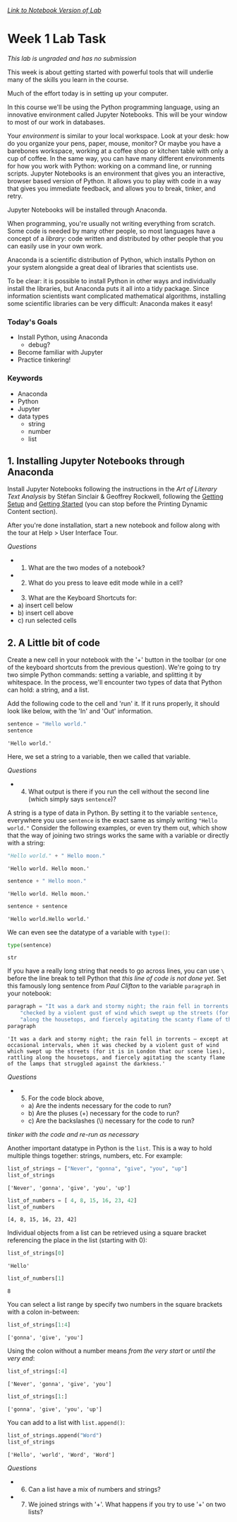 _[Link to Notebook Version of Lab](https://github.com/organisciak/Scripting-Course/blob/master/labs/01%20-%20Getting%20Started.ipynb)_


# Week 1 Lab Task
*This lab is ungraded and has no submission*

This week is about getting started with powerful tools that will underlie many of the skills you learn in the course. 

Much of the effort today is in setting up your computer.

In this course we'll be using the Python programming language, using an innovative environment called Jupyter Notebooks. This will be your window to most of our work in databases.

Your _environment_ is similar to your local workspace. Look at your desk: how do you organize your pens, paper, mouse, monitor? Or maybe you have a barebones workspace, working at a coffee shop or kitchen table with only a cup of coffee. In the same way, you can have many different environments for how you work with Python: working on a command line, or running scripts. Jupyter Notebooks is an environment that gives you an interactive, browser based version of Python. It allows you to play with code in a way that gives you immediate feedback, and allows you to break, tinker, and retry.

Jupyter Notebooks will be installed through Anaconda.

When programming, you're usually not writing everything from scratch. Some code is needed by many other people, so most languages have a concept of a _library_: code written and distributed by other people that you can easily use in your own work. 

Anaconda is a scientific distribution of Python, which installs Python on your system alongside a great deal of libraries that scientists use.

To be clear: it is possible to install Python in other ways and individually install the libraries, but Anaconda puts it all into a tidy package. Since information scientists want complicated mathematical algorithms, installing some scientific libraries can be very difficult: Anaconda makes it easy!

### Today's Goals

- Install Python, using Anaconda
   - debug?
- Become familiar with Jupyter
- Practice tinkering!

### Keywords

- Anaconda
- Python
- Jupyter
- data types
  - string
  - number
  - list

## 1. Installing Jupyter Notebooks through Anaconda

Install Jupyter Notebooks following the instructions in the *Art of Literary Text Analysis* by Stéfan Sinclair & Geoffrey Rockwell, following the [Getting Setup](https://github.com/sgsinclair/alta/blob/master/ipynb/GettingSetup.ipynb) and [Getting Started](https://github.com/sgsinclair/alta/blob/master/ipynb/GettingStarted.ipynb) (you can stop before the Printing Dynamic Content section).

After you're done installation, start a new notebook and follow along with the tour at Help > User Interface Tour.

_Questions_

- 1) What are the two modes of a notebook?
- 2) What do you press to leave edit mode while in a cell?
- 3) What are the Keyboard Shortcuts for:
 - a) insert cell below
 - b) insert cell above
 - c) run selected cells

## 2. A Little bit of code

Create a new cell in your notebook with the '+' button in the toolbar (or one of the keyboard shortcuts from the previous question). We're going to try two simple Python commands: setting a variable, and splitting it by whitespace. In the process, we'll encounter two types of data that Python can hold: a string, and a list.

Add the following code to the cell and 'run' it. If it runs properly, it should look like below, with the 'In' and 'Out' information.


```python
sentence = "Hello world."
sentence
```




    'Hello world.'



Here, we set a string to a variable, then we called that variable.

_Questions_
- 4) What output is there if you run the cell without the second line (which simply says `sentence`)?

A string is a type of data in Python. By setting it to the variable `sentence`, everywhere you use `sentence` is the exact same as simply writing `"Hello world."` Consider the following examples, or even try them out, which show that the way of joining two strings works the same with a variable or directly with a string:


```python
"Hello world." + " Hello moon."
```




    'Hello world. Hello moon.'




```python
sentence + " Hello moon."
```




    'Hello world. Hello moon.'




```python
sentence + sentence
```




    'Hello world.Hello world.'



We can even see the datatype of a variable with `type()`:


```python
type(sentence)
```




    str



If you have a really long string that needs to go across lines, you can use `\` before the line break to tell Python that _this line of code is not done yet_. Set this famously long sentence from _Paul Clifton_ to the variable `paragraph` in your notebook:


```python
paragraph = "It was a dark and stormy night; the rain fell in torrents — except at occasional intervals, when it was " + \
    "checked by a violent gust of wind which swept up the streets (for it is in London that our scene lies), rattling " + \
    "along the housetops, and fiercely agitating the scanty flame of the lamps that struggled against the darkness."
paragraph
```




    'It was a dark and stormy night; the rain fell in torrents — except at occasional intervals, when it was checked by a violent gust of wind which swept up the streets (for it is in London that our scene lies), rattling along the housetops, and fiercely agitating the scanty flame of the lamps that struggled against the darkness.'



_Questions_ 
- 5) For the code block above, 
  - a) Are the indents necessary for the code to run?
  - b) Are the pluses (+) necessary for the code to run?
  - c) Are the backslashes (\\) necessary for the code to run?
  
_tinker with the code and re-run as necessary_

Another important datatype in Python is the `list`. This is a way to hold multiple things together: strings, numbers, etc. For example:


```python
list_of_strings = ["Never", "gonna", "give", "you", "up"]
list_of_strings
```




    ['Never', 'gonna', 'give', 'you', 'up']




```python
list_of_numbers = [ 4, 8, 15, 16, 23, 42]
list_of_numbers
```




    [4, 8, 15, 16, 23, 42]



Individual objects from a list can be retrieved using a square bracket referencing the place in the list (starting with 0):


```python
list_of_strings[0]
```




    'Hello'




```python
list_of_numbers[1]
```




    8



You can select a list range by specify two numbers in the square brackets with a colon in-between:


```python
list_of_strings[1:4]
```




    ['gonna', 'give', 'you']



Using the colon without a number means _from the very start_ or _until the very end_:


```python
list_of_strings[:4]
```




    ['Never', 'gonna', 'give', 'you']




```python
list_of_strings[1:]
```




    ['gonna', 'give', 'you', 'up']



You can add to a list with `list.append()`:


```python
list_of_strings.append("Word")
list_of_strings
```




    ['Hello', 'world', 'Word', 'Word']



_Questions_

- 6) Can a list have a mix of numbers and strings?
- 7) We joined strings with '+'. What happens if you try to use '+' on two lists?
